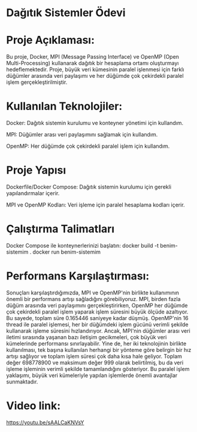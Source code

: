 # Dağıtık Sistemler Ödevi
# Proje Açıklaması:

Bu proje, Docker, MPI (Message Passing Interface) ve OpenMP (Open Multi-Processing) kullanarak dağıtık bir hesaplama ortamı oluşturmayı hedeflemektedir. Proje, büyük veri kümesinin paralel işlenmesi için farklı düğümler arasında veri paylaşımı ve her düğümde çok çekirdekli paralel işlem gerçekleştirilmiştir.

# Kullanılan Teknolojiler:
Docker: Dağıtık sistemin kurulumu ve konteyner yönetimi için kullandım.

MPI: Düğümler arası veri paylaşımını sağlamak için kullandım.

OpenMP: Her düğümde çok çekirdekli paralel işlem için kullandım.

# Proje Yapısı
Dockerfile/Docker Compose: Dağıtık sistemin kurulumu için gerekli yapılandırmalar içerir.

MPI ve OpenMP Kodları: Veri işleme için paralel hesaplama kodları içerir.

# Çalıştırma Talimatları
Docker Compose ile konteynerlerinizi başlatın:
docker build -t benim-sistemim .
docker run benim-sistemim

# Performans Karşılaştırması:

Sonuçları karşılaştırdığımızda, MPI ve OpenMP'nin birlikte kullanımının önemli bir performans artışı sağladığını görebiliyoruz. MPI, birden fazla düğüm arasında veri paylaşımını gerçekleştirirken, OpenMP her düğümde çok çekirdekli paralel işlem yaparak işlem süresini büyük ölçüde azaltıyor. Bu sayede, toplam süre 0.165446 saniyeye kadar düşmüş. OpenMP'nin 16 thread ile paralel işlemesi, her bir düğümdeki işlem gücünü verimli şekilde kullanarak işleme süresini hızlandırıyor. Ancak, MPI'nin düğümler arası veri iletimi sırasında yaşanan bazı iletişim gecikmeleri, çok büyük veri kümelerinde performansı sınırlayabilir. Yine de, her iki teknolojinin birlikte kullanılması, tek başına kullanılan herhangi bir yönteme göre belirgin bir hız artışı sağlıyor ve toplam işlem süresi çok daha kısa hale geliyor. Toplam değer 698778900 ve maksimum değer 999 olarak belirtilmiş, bu da veri işleme işleminin verimli şekilde tamamlandığını gösteriyor. Bu paralel işlem yaklaşımı, büyük veri kümeleriyle yapılan işlemlerde önemli avantajlar sunmaktadır.

# Video link:
https://youtu.be/sAALCaKNVsY

